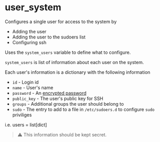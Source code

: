 # user_system

Configures a single user for access to the system by
  * Adding the user
  * Adding the user to the sudoers list
  * Configuring ssh

Uses the `system_users` variable to define what to configure.

`system_users` is list of information about each user on the system.

Each user's information is a dictionary with the following information

* `id` - Login id
* `name` - User's name
* `password` - An [encrypted password](https://docs.ansible.com/ansible/latest/reference_appendices/faq.html#how-do-i-generate-encrypted-passwords-for-the-user-module)
* `public_key` - The user's public key for SSH
* `groups` - Additional groups the user should belong to
* `sudo` - The entry to add to a file in `/etc/sudoers.d` to configure
  `sudo` priviliges

i.e. users = list[dict]

> :warning: This information should be kept secret.
